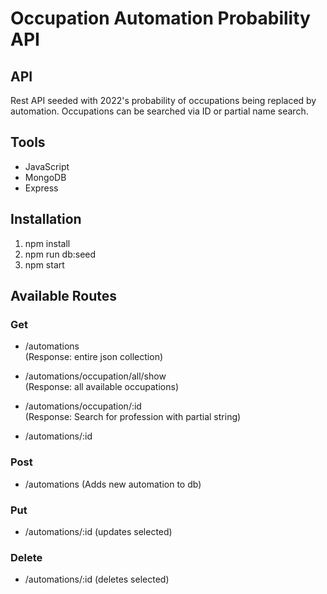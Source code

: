 # Occupation Automation Probability API

## API
Rest API seeded with 2022's probability of occupations being replaced by automation. Occupations can be searched via ID or partial name search.

## Tools
* JavaScript
* MongoDB
* Express

## Installation
1) npm install
2) npm run db:seed
3) npm start

## Available Routes

### Get
* /automations                     
  (Response: entire json collection)


* /automations/occupation/all/show                
  (Response: all available occupations) 
  
  
* /automations/occupation/:id      
  (Response: Search for profession with partial string)
  
  
* /automations/:id

### Post
* /automations
  (Adds new automation to db)

### Put
* /automations/:id
  (updates selected)

### Delete
* /automations/:id
  (deletes selected)

